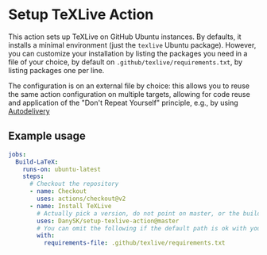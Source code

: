 # Setup TeXLive Action

This action sets up TeXLive on GitHub Ubuntu instances.
By defaults, it installs a minimal environment (just the `texlive` Ubuntu package).
However, you can customize your installation by listing the packages you need in a file of your choice, by default on `.github/texlive/requirements.txt`, by listing packages one per line.

The configuration is on an external file by choice: this allows you to reuse the same action configuration on multiple targets, allowing for code reuse and application of the "Don't Repeat Yourself" principle, e.g., by using [Autodelivery](https://github.com/marketplace/actions/autodelivery)

## Example usage

```yaml
jobs:
  Build-LaTeX:
    runs-on: ubuntu-latest
    steps:
      # Checkout the repository
      - name: Checkout
        uses: actions/checkout@v2
      - name: Install TeXLive
        # Actually pick a version, do not point on master, or the build won't be reproducible
        uses: DanySK/setup-texlive-action@master
        # You can omit the following if the default path is ok with you
        with:
          requirements-file: .github/texlive/requirements.txt
```
